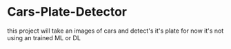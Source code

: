 # Cars-Plate-Detector
this project will take an images of cars and detect's it's plate for now it's not using an trained ML or DL
